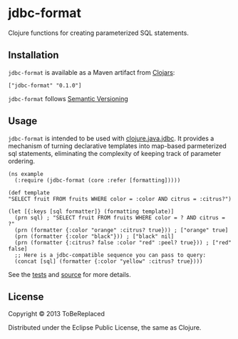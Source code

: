 # jdbc-format

Clojure functions for creating parameterized SQL statements.

## Installation

`jdbc-format` is available as a Maven artifact from [Clojars]:

`["jdbc-format" "0.1.0"]`

`jdbc-format` follows [Semantic Versioning]

## Usage

`jdbc-format` is intended to be used with [clojure.java.jdbc].  It provides a mechanism of turning declarative templates into map-based parmeterized sql statements, eliminating the complexity of keeping track of parameter ordering.

    (ns example
      (:require (jdbc-format (core :refer [formatting]))))

    (def template
    "SELECT fruit FROM fruits WHERE color = :color AND citrus = :citrus?")

    (let [{:keys [sql formatter]} (formatting template)]
      (prn sql) ; "SELECT fruit FROM fruits WHERE color = ? AND citrus = ?"
      (prn (formatter {:color "orange" :citrus? true})) ; ["orange" true]
      (prn (formatter {:color "black"})) ; ["black" nil]
      (prn (formatter {:citrus? false :color "red" :peel? true})) ; ["red" false]
      ;; Here is a jdbc-compatible sequence you can pass to query:
      (concat [sql] (formatter {:color "yellow" :citrus? true})))

See the [tests] and [source] for more details.

## License

Copyright © 2013 ToBeReplaced

Distributed under the Eclipse Public License, the same as Clojure.

[Clojars]: http://clojars.org/jdbc-format
[clojure.java.jdbc]: https://github.com/clojure/java.jdbc
[tests]: https://github.com/ToBeReplaced/jdbc-format/blob/master/test/jdbc_format/core_test.clj
[source]: https://github.com/ToBeReplaced/jdbc-format/blob/master/src/jdbc_format/core.clj
[Semantic Versioning]: http://semver.org
